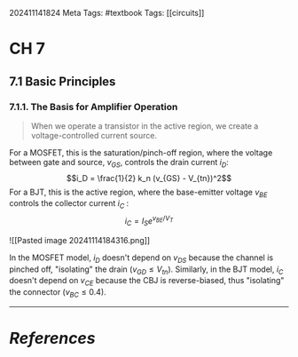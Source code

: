 202411141824
Meta Tags: #textbook 
Tags: [[circuits]]

# CH 7

## 7.1 Basic Principles

### 7.1.1. The Basis for Amplifier Operation

>When we operate a transistor in the active region, we create a voltage-controlled current source.

For a MOSFET, this is the saturation/pinch-off region, where the voltage between gate and source, $v_{GS}$, controls the drain current $i_D$:
$$i_D = \frac{1}{2} k_n (v_{GS} - V_{tn})^2$$
For a BJT, this is the active region, where the base-emitter voltage $v_{BE}$ controls the collector current $i_C$ :
$$i_C = I_S e^{v_{BE}/V_T}$$

![[Pasted image 20241114184316.png]]

In the MOSFET model, $i_D$ doesn't depend on $v_{DS}$ because the channel is pinched off, "isolating" the drain ($v_{GD} \le V_{tn}$). Similarly, in the BJT model, $i_C$ doesn't depend on $v_{CE}$ because the CBJ is reverse-biased, thus "isolating" the connector ($v_{BC} \le 0.4$).




---
# *References*